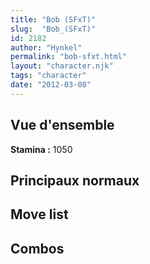 ```yaml
---
title: "Bob (SFxT)"
slug:  "Bob_(SFxT)"
id: 2182
author: "Hynkel"
permalink: "bob-sfxt.html"
layout: "character.njk"
tags: "character"
date: "2012-03-08"
---
```




## Vue d'ensemble

**Stamina :** 1050

## Principaux normaux

## Move list

## Combos

